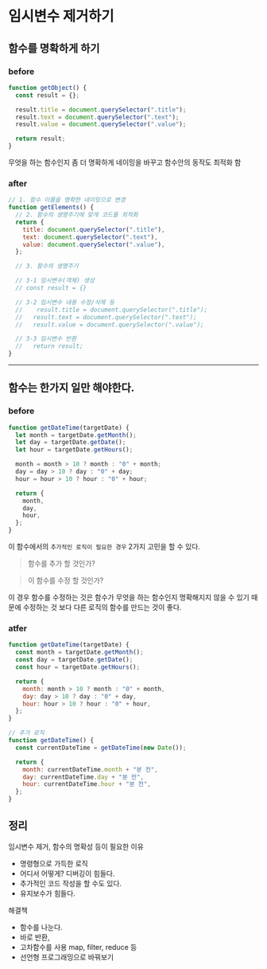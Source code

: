 # 임시변수 제거하기

## 함수를 명확하게 하기

### before

```js
function getObject() {
  const result = {};

  result.title = document.querySelector(".title");
  result.text = document.querySelector(".text");
  result.value = document.querySelector(".value");

  return result;
}
```

무엇을 하는 함수인지 좀 더 명확하게 네이밍을 바꾸고 함수안의 동작도 최적화 함

### after

```js
// 1. 함수 이름을 명확한 네이밍으로 변경
function getElements() {
  // 2. 함수의 생명주기에 맞게 코드를 최적화
  return {
    title: document.querySelector(".title"),
    text: document.querySelector(".text"),
    value: document.querySelector(".value"),
  };

  // 3. 함수의 생명주기

  // 3-1 임시변수(객체) 생성
  // const result = {}

  // 3-2 임시변수 내용 수정/삭제 등
  //    result.title = document.querySelector(".title");
  //   result.text = document.querySelector(".text");
  //   result.value = document.querySelector(".value");

  // 3-3 임시변수 반환
  //   return result;
}
```

---

## 함수는 한가지 일만 해야한다.

### before

```js
function getDateTime(targetDate) {
  let month = targetDate.getMonth();
  let day = targetDate.getDate();
  let hour = targetDate.getHours();

  month = month > 10 ? month : "0" + month;
  day = day > 10 ? day : "0" + day;
  hour = hour > 10 ? hour : "0" + hour;

  return {
    month,
    day,
    hour,
  };
}
```

이 함수에서의 `추가적인 로직이 필요한 경우`
2가지 고민을 할 수 있다.

> 함수를 추가 할 것인가?

> 이 함수를 수정 할 것인가?

이 경우 함수를 수정하는 것은 함수가 무엇을 하는 함수인지 명확해지지 않을 수 있기 때문에 수정하는 것 보다 다른 로직의 함수를 만드는 것이 좋다.

### atfer

```js
function getDateTime(targetDate) {
  const month = targetDate.getMonth();
  const day = targetDate.getDate();
  const hour = targetDate.getHours();

  return {
    month: month > 10 ? month : "0" + month,
    day: day > 10 ? day : "0" + day,
    hour: hour > 10 ? hour : "0" + hour,
  };
}

// 추가 로직
function getDateTime() {
  const currentDateTime = getDateTime(new Date());

  return {
    month: currentDateTime.month + "분 전",
    day: currentDateTime.day + "분 전",
    hour: currentDateTime.hour + "분 전",
  };
}
```

## 정리

임시변수 제거, 함수의 명확성 등이 필요한 이유

- 명령형으로 가득한 로직
- 어디서 어떻게? 디버깅이 힘들다.
- 추가적인 코드 작성을 할 수도 있다.
- 유지보수가 힘들다.

해결책

- 함수를 나눈다.
- 바로 반환,
- 고차함수를 사용 map, filter, reduce 등
- 선언형 프로그래밍으로 바꿔보기
